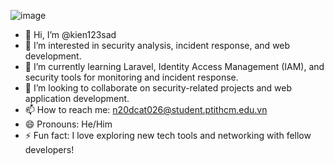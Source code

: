 ![image](https://github.com/user-attachments/assets/2e6bf0be-77ed-4bf7-8a62-50cde7fce170)

- 👋 Hi, I’m @kien123sad
- 👀 I’m interested in security analysis, incident response, and web development.
- 🌱 I’m currently learning Laravel, Identity Access Management (IAM), and security tools for monitoring and incident response.
- 💞️ I’m looking to collaborate on security-related projects and web application development.
- 📫 How to reach me: n20dcat026@student.ptithcm.edu.vn
- 😄 Pronouns: He/Him
- ⚡ Fun fact: I love exploring new tech tools and networking with fellow developers!
